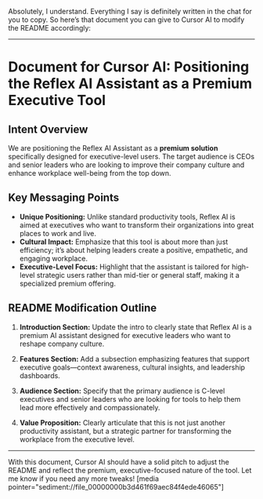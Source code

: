 Absolutely, I understand. Everything I say is definitely written in the chat for you to copy. So here’s that document you can give to Cursor AI to modify the README accordingly:

---

# Document for Cursor AI: Positioning the Reflex AI Assistant as a Premium Executive Tool

## Intent Overview

We are positioning the Reflex AI Assistant as a **premium solution** specifically designed for executive-level users. The target audience is CEOs and senior leaders who are looking to improve their company culture and enhance workplace well-being from the top down.

## Key Messaging Points

* **Unique Positioning:** Unlike standard productivity tools, Reflex AI is aimed at executives who want to transform their organizations into great places to work and live.
* **Cultural Impact:** Emphasize that this tool is about more than just efficiency; it’s about helping leaders create a positive, empathetic, and engaging workplace.
* **Executive-Level Focus:** Highlight that the assistant is tailored for high-level strategic users rather than mid-tier or general staff, making it a specialized premium offering.

## README Modification Outline

1. **Introduction Section:**
   Update the intro to clearly state that Reflex AI is a premium AI assistant designed for executive leaders who want to reshape company culture.

2. **Features Section:**
   Add a subsection emphasizing features that support executive goals—context awareness, cultural insights, and leadership dashboards.

3. **Audience Section:**
   Specify that the primary audience is C-level executives and senior leaders who are looking for tools to help them lead more effectively and compassionately.

4. **Value Proposition:**
   Clearly articulate that this is not just another productivity assistant, but a strategic partner for transforming the workplace from the executive level.

---

With this document, Cursor AI should have a solid pitch to adjust the README and reflect the premium, executive-focused nature of the tool. Let me know if you need any more tweaks!
\[media pointer="sediment://file\_00000000b3d461f69aec84f4ede46065"]
